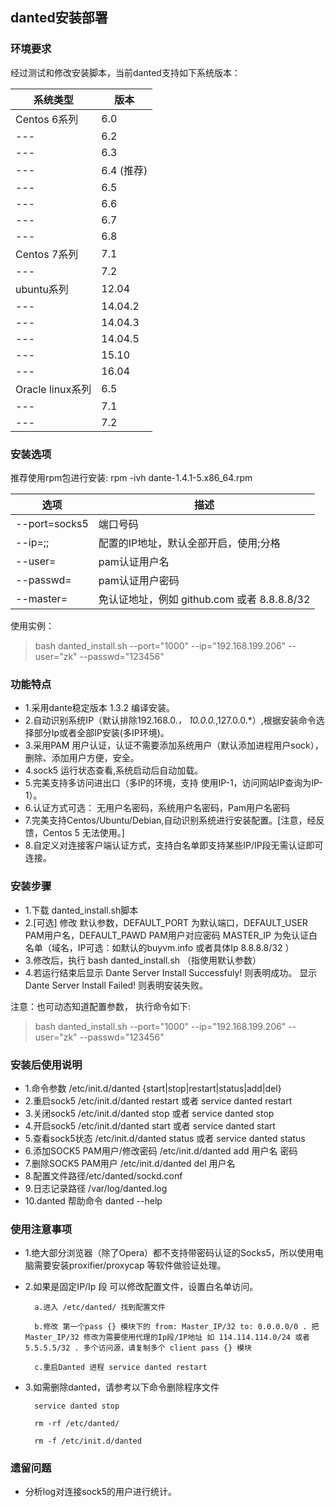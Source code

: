 ## danted安装部署
### 环境要求
经过测试和修改安装脚本，当前danted支持如下系统版本：

系统类型 | 版本
---|---
Centos 6系列 | 6.0
---| 6.2
---| 6.3
---| 6.4 (推荐)
---| 6.5
---| 6.6
---| 6.7
---| 6.8
Centos 7系列 | 7.1
---| 7.2
ubuntu系列	| 12.04
---| 14.04.2
---| 14.04.3
---| 14.04.5
---| 15.10
---| 16.04
Oracle linux系列	| 6.5
---| 7.1
---| 7.2

### 安装选项
推荐使用rpm包进行安装:
rpm -ivh dante-1.4.1-5.x86_64.rpm

选项 | 描述
---|---
--port=socks5 | 端口号码
--ip=;;	| 配置的IP地址，默认全部开启，使用;分格
--user=	| pam认证用户名
--passwd= | pam认证用户密码
--master= | 免认证地址，例如 github.com 或者 8.8.8.8/32

使用实例：
>bash danted_install.sh --port="1000" --ip="192.168.199.206" --user="zk" --passwd="123456"

### 功能特点
- 1.采用dante稳定版本 1.3.2 编译安装。
- 2.自动识别系统IP（默认排除192.168.0.*， 10.0.0.*,127.0.0.*）,根据安装命令选择部分Ip或者全部IP安装(多IP环境)。
- 3.采用PAM 用户认证，认证不需要添加系统用户（默认添加进程用户sock），删除、添加用户方便，安全。
- 4.sock5 运行状态查看,系统启动后自动加载。
- 5.完美支持多访问进出口（多IP的环境，支持 使用IP-1，访问网站IP查询为IP-1）。
- 6.认证方式可选： 无用户名密码，系统用户名密码，Pam用户名密码
- 7.完美支持Centos/Ubuntu/Debian,自动识别系统进行安装配置。[注意，经反馈，Centos 5 无法使用。]
- 8.自定义对连接客户端认证方式，支持白名单即支持某些IP/IP段无需认证即可连接。

### 安装步骤
- 1.下载 danted_install.sh脚本
- 2.[可选] 修改 默认参数，DEFAULT_PORT 为默认端口，DEFAULT_USER PAM用户名，DEFAULT_PAWD PAM用户对应密码 MASTER_IP 为免认证白名单（域名，IP可选：如默认的buyvm.info 或者具体Ip 8.8.8.8/32 ）
- 3.修改后，执行 bash danted_install.sh （指使用默认参数）
- 4.若运行结束后显示 Dante Server Install Successfuly! 则表明成功。
显示 Dante Server Install Failed! 则表明安装失败。

注意：也可动态知道配置参数， 执行命令如下:
>bash danted_install.sh --port="1000" --ip="192.168.199.206" --user="zk" --passwd="123456"

### 安装后使用说明
- 1.命令参数 /etc/init.d/danted {start|stop|restart|status|add|del}
- 2.重启sock5 /etc/init.d/danted restart 或者 service danted restart
- 3.关闭sock5 /etc/init.d/danted stop 或者 service danted stop
- 4.开启sock5 /etc/init.d/danted start 或者 service danted start
- 5.查看sock5状态 /etc/init.d/danted status 或者 service danted status
- 6.添加SOCK5 PAM用户/修改密码 /etc/init.d/danted add 用户名 密码
- 7.删除SOCK5 PAM用户 /etc/init.d/danted del 用户名
- 8.配置文件路径/etc/danted/sockd.conf
- 9.日志记录路径 /var/log/danted.log
- 10.danted 帮助命令 danted --help

### 使用注意事项
- 1.绝大部分浏览器（除了Opera）都不支持带密码认证的Socks5，所以使用电脑需要安装proxifier/proxycap 等软件做验证处理。
- 2.如果是固定IP/Ip 段 可以修改配置文件，设置白名单访问。

        a.进入 /etc/danted/ 找到配置文件

        b.修改 第一个pass {} 模块下的 from: Master_IP/32 to: 0.0.0.0/0 . 把 Master_IP/32 修改为需要使用代理的Ip段/IP地址 如 114.114.114.0/24 或者 5.5.5.5/32 . 多个访问源，请复制多个 client pass {} 模块

        c.重启Danted 进程 service danted restart
- 3.如需删除danted，请参考以下命令删除程序文件

        service danted stop

        rm -rf /etc/danted/

        rm -f /etc/init.d/danted

### 遗留问题
- 分析log对连接sock5的用户进行统计。
